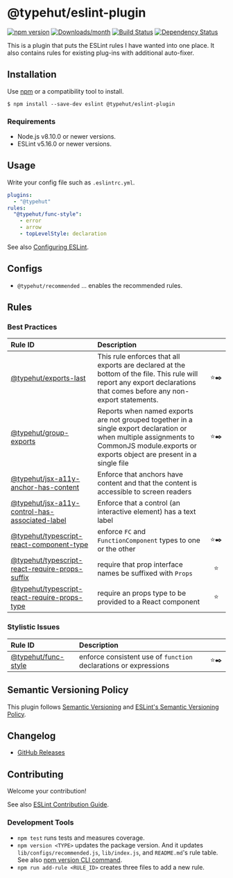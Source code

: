 # @typehut/eslint-plugin

[![npm version](https://img.shields.io/npm/v/@typehut/eslint-plugin.svg)](https://www.npmjs.com/package/@typehut/eslint-plugin)
[![Downloads/month](https://img.shields.io/npm/dm/@typehut/eslint-plugin.svg)](http://www.npmtrends.com/@typehut/eslint-plugin)
[![Build Status](https://travis-ci.org/typehut/eslint-plugin.svg?branch=main)](https://travis-ci.org/typehut/eslint-plugin)
[![Dependency Status](https://david-dm.org/typehut/eslint-plugin.svg)](https://david-dm.org/typehut/eslint-plugin)

This is a plugin that puts the ESLint rules I have wanted into one place.
It also contains rules for existing plug-ins with additional auto-fixer.

## Installation

Use [npm](https://www.npmjs.com/) or a compatibility tool to install.

```
$ npm install --save-dev eslint @typehut/eslint-plugin
```

### Requirements

- Node.js v8.10.0 or newer versions.
- ESLint v5.16.0 or newer versions.

## Usage

Write your config file such as `.eslintrc.yml`.

```yml
plugins:
  - "@typehut"
rules:
  "@typehut/func-style":
    - error
    - arrow
    - topLevelStyle: declaration
```

See also [Configuring ESLint](https://eslint.org/docs/user-guide/configuring).

## Configs

- `@typehut/recommended` ... enables the recommended rules.

## Rules

<!--RULE_TABLE_BEGIN-->
### Best Practices

| Rule ID | Description |    |
|:--------|:------------|:--:|
| [@typehut/exports-last](./docs/rules/exports-last.md) | This rule enforces that all exports are declared at the bottom of the file. This rule will report any export declarations that comes before any non-export statements. | ⭐️✒️ |
| [@typehut/group-exports](./docs/rules/group-exports.md) | Reports when named exports are not grouped together in a single export declaration or when multiple assignments to CommonJS module.exports or exports object are present in a single file | ⭐️✒️ |
| [@typehut/jsx-a11y-anchor-has-content](./docs/rules/jsx-a11y-anchor-has-content.md) | Enforce that anchors have content and that the content is accessible to screen readers |  |
| [@typehut/jsx-a11y-control-has-associated-label](./docs/rules/jsx-a11y-control-has-associated-label.md) | Enforce that a control (an interactive element) has a text label |  |
| [@typehut/typescript-react-component-type](./docs/rules/typescript-react-component-type.md) | enforce `FC` and `FunctionComponent` types to one or the other | ⭐️✒️ |
| [@typehut/typescript-react-require-props-suffix](./docs/rules/typescript-react-require-props-suffix.md) | require that prop interface names be suffixed with `Props` | ⭐️ |
| [@typehut/typescript-react-require-props-type](./docs/rules/typescript-react-require-props-type.md) | require an props type to be provided to a React component | ⭐️ |

### Stylistic Issues

| Rule ID | Description |    |
|:--------|:------------|:--:|
| [@typehut/func-style](./docs/rules/func-style.md) | enforce consistent use of `function` declarations or expressions | ⭐️✒️ |

<!--RULE_TABLE_END-->

## Semantic Versioning Policy

This plugin follows [Semantic Versioning](http://semver.org/) and [ESLint's Semantic Versioning Policy](https://github.com/eslint/eslint#semantic-versioning-policy).

## Changelog

- [GitHub Releases](https://github.com/typehut/eslint-plugin/releases)

## Contributing

Welcome your contribution!

See also [ESLint Contribution Guide](https://eslint.org/docs/developer-guide/contributing/).

### Development Tools

- `npm test` runs tests and measures coverage.
- `npm version <TYPE>` updates the package version. And it updates `lib/configs/recommended.js`, `lib/index.js`, and `README.md`'s rule table. See also [npm version CLI command](https://docs.npmjs.com/cli/version).
- `npm run add-rule <RULE_ID>` creates three files to add a new rule.
